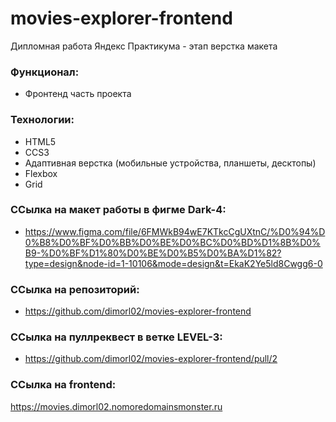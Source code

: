 # movies-explorer-frontend

Дипломная работа Яндекс Практикума - этап верстка макета

### Функционал:

- Фронтенд часть проекта

### Технологии:

- HTML5
- CCS3
- Адаптивная верстка (мобильные устройства, планшеты, десктопы)
- Flexbox
- Grid

### ССылка на макет работы в фигме Dark-4:

- https://www.figma.com/file/6FMWkB94wE7KTkcCgUXtnC/%D0%94%D0%B8%D0%BF%D0%BB%D0%BE%D0%BC%D0%BD%D1%8B%D0%B9-%D0%BF%D1%80%D0%BE%D0%B5%D0%BA%D1%82?type=design&node-id=1-10106&mode=design&t=EkaK2Ye5ld8Cwgg6-0

### ССылка на репозиторий:

- https://github.com/dimorl02/movies-explorer-frontend

### ССылка на пуллреквест в ветке LEVEL-3:
- https://github.com/dimorl02/movies-explorer-frontend/pull/2

### ССылка на frontend:
https://movies.dimorl02.nomoredomainsmonster.ru


